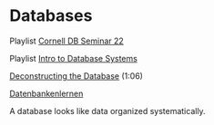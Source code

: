 # Databases

Playlist [Cornell DB Seminar 22](https://www.youtube.com/playlist?list=PLXPbT_PYOiRiTnsNRm0ojyXIbPVVe1iqi)

Playlist [Intro to Database Systems](https://www.youtube.com/playlist?list=PLXPbT_PYOiRipfX8zrv_9EpnSOpK9P__j)

[Deconstructing the Database](https://www.youtube.com/watch?v=Cym4TZwTCNU) (1:06)

[Datenbankenlernen](https://bigdata.uni-saarland.de/datenbankenlernen/)

A database looks like data organized systematically.  